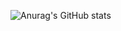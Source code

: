 ![Anurag's GitHub stats](https://github-readme-stats.vercel.app/api?username=christianfreitag&theme=gotham&showicons=true)
